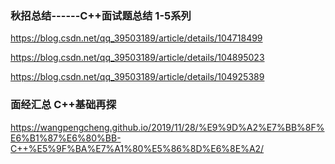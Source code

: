 
### 秋招总结------C++面试题总结 1-5系列


https://blog.csdn.net/qq_39503189/article/details/104718499

https://blog.csdn.net/qq_39503189/article/details/104895023

https://blog.csdn.net/qq_39503189/article/details/104925389



###   面经汇总 C++基础再探

https://wangpengcheng.github.io/2019/11/28/%E9%9D%A2%E7%BB%8F%E6%B1%87%E6%80%BB-C++%E5%9F%BA%E7%A1%80%E5%86%8D%E6%8E%A2/
